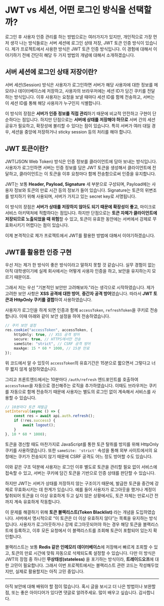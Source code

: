 # JWT vs 세션, 어떤 로그인 방식을 선택할까?

로그인 후 사용자 인증 관리를 하는 방법으로는 여러가지가 있지만, 개인적으로 가장 먼저 생각 나는 방식들로는 서버 세션에 로그인 상태 저장, JWT 토큰 인증 방식이 있습니다. 제가 프로젝트에서 사용한 방식은 JWT 토큰 인증 방식입니다. 이 경험에 대해서 이야기하기 전에 간단히 해당 두 가지 방법의 개념에 대해서 소개하겠습니다.

## 서버 세션에 로그인 상태 저장이란?

서버 세션(Session) 방식은 사용자가 로그인하면 서버가 해당 사용자에 대한 정보를 메모리나 데이터베이스에 저장하고, 사용자의 브라우저에는 세션 ID가 담긴 쿠키를 전달하는 방식입니다. 이후 사용자는 요청을 보낼 때마다 세션 ID를 함께 전송하고, 서버는 이 세션 ID를 통해 해당 사용자가 누구인지 식별합니다.

이 방식의 장점은 **서버가 인증 정보를 직접 관리**하기 때문에 비교적 안전하고 구현이 단순하다는 점입니다. 하지만 단점으로는 **서버에 상태를 저장해야 하므로** 서버 간의 세션 공유가 필요하고, 확장성에 불리할 수 있다는 점이 있습니다. 특히 서버가 여러 대일 경우, 세션을 중앙에 저장하거나 sticky session 등의 처리를 해야 합니다.

## JWT 토큰이란?

JWT(JSON Web Token) 방식은 인증 정보를 클라이언트에 담아 보내는 방식입니다. 사용자가 로그인하면 서버는 인증 정보를 담은 JWT 토큰을 생성해서 클라이언트에 전달하고, 클라이언트는 이 토큰을 이후 요청마다 함께 전송함으로써 인증을 유지합니다.

JWT는 보통 **Header, Payload, Signature** 세 부분으로 구성되며, Payload에는 사용자 정보와 토큰의 만료 시간 등의 정보가 들어 있습니다. Signature는 토큰의 위변조를 방지하기 위해 사용되며, 서버가 가지고 있는 secret key로 서명됩니다.

이 방식의 장점은 **서버가 상태를 저장하지 않아도 되기 때문에 확장성이 좋고**, 마이크로서비스 아키텍처에 적합하다는 점입니다. 하지만 단점으로는 **토큰 자체가 클라이언트에 저장되므로 노출되었을 때 위험**할 수 있고, 토큰이 유효한 동안에는 서버에서 강제로 무효화시키기 어렵다는 점이 있습니다.

이제 본격적으로 제가 프로젝트에서 JWT를 활용한 방법에 대해서 이야기하겠습니다. 

## JWT를 활용한 인증 구현

우선 저는 제가 한 방식이 좋은 방식이라고 말하지 못할 것 같습니다. 실무 경험이 없는 아직 대학생이기에 실제 회사에서는 어떻게 사용자 인증을 하고, 보안을 유지하는지 모르기 때문이죠.

그래서 저는 우선 "기본적인 보안만 고려해보자."라는 생각으로 시작하였습니다. 제가 고려한 보안 사항은 **XSS 공격에 대한 방어**, **중간자 공격 방어**였습니다. 따라서 **JWT 토큰과 HttpOnly 쿠키를 결합**하여 사용하였습니다. 

사용자가 로그인을 하게 되면 인증과 함께 `accessToken`, `refreshToken`을 쿠키로 전송합니다. 이때 아래와 같이 보안 설정을 하여 전송하였습니다.
```ts
// 쿠키 보안 설정
res.cookie("accessToken", accessToken, {
    httpOnly: true, // XSS 공격 방어
    secure: true, // HTTPS에서만 전송
    sameSite: "strict", // CSRF 공격 방어
    maxAge: 15 * 60 * 1000, // 15분 만료
});
```

위 코드에서 알 수 있듯이 `accessToken`의 유효기간은 15분으로 짧으면서 그렇다고 너무 짧지 않게 설정하였습니다. 

그리고 프론트엔드에서는 10분마다 `/auth/refresh` 엔드포인트를 호출하여 `accessToken`을 자동으로 갱신해주는 로직을 추가하였습니다. 이때도 브라우저는 쿠키를 자동으로 함께 전송하기 때문에 사용자는 별도의 로그인 없이 계속해서 서비스를 사용할 수 있습니다.

```ts
// 10분마다 토큰 재발급
setInterval(async () => {
    const res = await api.auth.refresh();
    if (!res.success) {
        await logout();
    }
}, 10 * 60 * 1000);
```

토큰을 갱신할 때도 마찬가지로 JavaScript를 통한 토큰 탈취를 방지를 위해 HttpOnly 쿠키를 사용하였습니다. 또한 `sameSite: 'strict'` 속성을 통해 외부 사이트에서의 요청에는 쿠키가 전송되지 않기 때문에 CSRF 공격도 어느 정도 방어할 수도 있습니다.

이와 같은 구조 덕분에 사용자는 로그인 이후 별도로 토큰을 관리할 필요 없이 서비스에 접속할 수 있고, 서버는 쿠키에 담긴 토큰을 기반으로 인증 상태를 판단할 수 있습니다. 

하지만 JWT는 서버가 상태를 저장하지 않는 구조이기 때문에, 발급한 토큰을 중간에 강제로 무효화시키는 데 한계가 있습니다. 예를 들어 사용자가 로그아웃을 했거나 계정이 탈취되어 토큰을 더 이상 유효하게 두고 싶지 않은 상황에서도, 토큰 자체는 만료시간 전까지 계속 유효하게 작동합니다.

이 문제를 해결하기 위해 **토큰 블랙리스트(Token Blacklist)** 라는 개념을 도입하였습니다. 서버에서 명시적으로 “이 토큰은 더 이상 유효하지 않다”는 목록을 유지하는 방식입니다. 사용자가 로그아웃하거나 강제 로그아웃되어야 하는 경우 해당 토큰을 블랙리스트에 등록하고, 이후 모든 요청에서 이 블랙리스트를 조회해 토큰이 포함되어 있는지 확인합니다.

블랙리스트는 보통 **Redis 같은 인메모리 데이터베이스**에 저장해서 빠르게 조회할 수 있고, 토큰의 만료 시간에 맞춰 자동으로 삭제되도록 설정할 수 있습니다. 다만 이 방식은 JWT의 장점 중 하나인 **무상태성(stateless)** 을 포기하는 방식이라, **트레이드오프**에 대한 고민이 필요합니다. 그래서 이번 프로젝트에서는 블랙리스트 관련 코드는 작성해두었지만, 실제로 활용할지는 아직 고민 중입니다.

---

아직 보안에 대해 배워야 할 점이 많습니다. 혹시 글을 보시고 더 나은 방법이나 보완할 점, 또는 좋은 아이디어가 있다면 댓글로 알려주세요. 많이 배우고 싶습니다. 감사합니다.